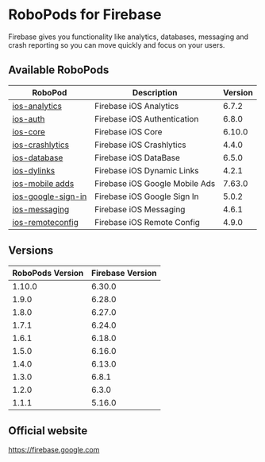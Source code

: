 # RoboPods for Firebase

Firebase gives you functionality like analytics, databases, messaging and crash reporting so you can move quickly and focus on your users.

## Available RoboPods

| RoboPod                                  | Description                   | Version |
|------------------------------------------|-------------------------------|---------|
| [ios-analytics](ios-analytics/)          | Firebase iOS Analytics        | 6.7.2   |
| [ios-auth](ios-auth/)                    | Firebase iOS Authentication   | 6.8.0   |
| [ios-core](ios-core/)                    | Firebase iOS Core             | 6.10.0  |
| [ios-crashlytics](ios-crashlytics/)      | Firebase iOS Crashlytics      | 4.4.0   |
| [ios-database](ios-database/)            | Firebase iOS DataBase         | 6.5.0   |
| [ios-dylinks](ios-dylinks/)              | Firebase iOS Dynamic Links    | 4.2.1   |
| [ios-mobile adds](ios-google-mobile-ads/)| Firebase iOS Google Mobile Ads| 7.63.0  |
| [ios-google-sign-in](ios-google-sign-in/)| Firebase iOS Google Sign In   | 5.0.2   |
| [ios-messaging](ios-messaging/)          | Firebase iOS Messaging        | 4.6.1   |
| [ios-remoteconfig](ios-remoteconfig/)    | Firebase iOS Remote Config    | 4.9.0   |

## Versions

| RoboPods Version  | Firebase Version    |
|-------------------|---------------------|
| 1.10.0            | 6.30.0              |
| 1.9.0             | 6.28.0              |
| 1.8.0             | 6.27.0              |
| 1.7.1             | 6.24.0              |
| 1.6.1             | 6.18.0              |
| 1.5.0             | 6.16.0              |
| 1.4.0             | 6.13.0              |
| 1.3.0             | 6.8.1               |
| 1.2.0             | 6.3.0               |
| 1.1.1             | 5.16.0              |

## Official website

https://firebase.google.com


